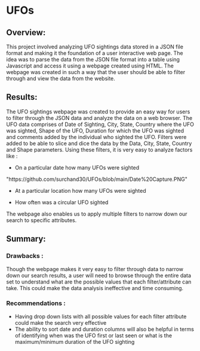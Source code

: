 # UFOs

## Overview:

This project involved analyzing UFO sightings data stored in a JSON file format and making it the foundation of a user interactive web page. The idea was to parse the data from the JSON file format into a table using Javascript and access it using a webpage created using HTML. The webpage was created in such a way that the user should be able to filter through and view the data from the website.

## Results:

The UFO sightings webpage was created to provide an easy way for users to filter through the JSON data and analyze the data on a web browser. The UFO data comprises of Date of Sighting, City, State, Country where the UFO was sighted, Shape of the UFO, Duration for which the UFO was sighted and comments added by the individual who sighted the UFO. Filters were added to be able to slice and dice the data by the Data, City, State, Country and Shape parameters. Using these filters, it is very easy to analyze factors like :

  * On a particular date how many UFOs were sighted
  <!Date Capture> "https://github.com/surchand30/UFOs/blob/main/Date%20Capture.PNG"
  
  * At a particular location how many UFOs were sighted
  
  
  * How often was a circular UFO sighted
  
  The webpage also enables us to apply multiple filters to narrow down our search to specific attributes.
  
  ## Summary:
  
  ### Drawbacks : 
  
  Though the webpage makes it very easy to filter through data to narrow down our search results, a user will need to browse through the entire data set to understand what are the possible values that each filter/attribute can take. This could make the data analysis ineffective and time consuming.
  
  ### Recommendations :
  
  * Having drop down lists with all possible values for each filter attribute could make the search very effective
  * The ability to sort date and duration columns will also be helpful in terms of identifying when was the UFO first or last seen or what is the maximum/minimum duration of the UFO sighting
